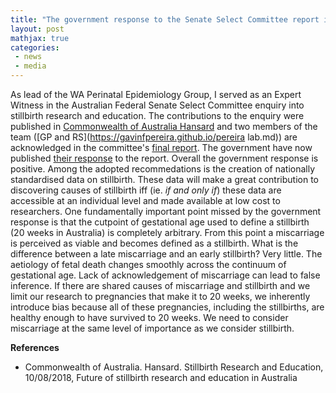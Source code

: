 ```yaml
---
title: "The government response to the Senate Select Committee report is out. Will the changes reduce stillbirth incidence?"
layout: post
mathjax: true
categories: 
 - news
 - media
---
```


As lead of the WA Perinatal Epidemiology Group, I served as an Expert Witness in the Australian Federal Senate Select Committee enquiry into stillbirth research and education. The contributions to the enquiry were published in [Commonwealth of Australia Hansard](https://parlinfo.aph.gov.au/parlInfo/search/display/display.w3p;db=COMMITTEES;id=committees%2Fcommsen%2F12910144-af54-4ab2-b2c7-9b84f2e1c69c%2F0005;query=Id%3A%22committees%2Fcommsen%2F12910144-af54-4ab2-b2c7-9b84f2e1c69c%2F0004%22) and two members of the team ([GP and RS](https://gavinfpereira.github.io/pereira lab.md)) are acknowledged in the committee's [final report](https://www.aph.gov.au/Parliamentary_Business/Committees/Senate/Stillbirth_Research_and_Education/Stillbirth/~/media/Committees/stillbirth_ctte/report.pdf). The government have now published [their response](https://www.health.gov.au/sites/default/files/response-stillbirth-research-and-education.pdf) to the report. Overall the government response is positive. Among the adopted recommedations is the creation of nationally standardised data on stillbirth. These data will make a great contribution to discovering causes of stillbirth iff (ie. *if and only if*) these data are accessible at an individual level and made available at low cost to researchers. One fundamentally important point missed by the government response is that the cutpoint of gestational age used to define a stillbirth (20 weeks in Australia) is completely arbitrary. From this point a miscarriage is perceived as viable and becomes defined as a stillbirth. What is the difference between a late miscarriage and an early stillbirth? Very little. The aetiology of fetal death changes smoothly across the continuum of gestational age. Lack of acknowledgement of miscarriage can lead to false inference. If there are shared causes of miscarriage and stillbirth and we limit our research to pregnancies that make it to 20 weeks, we inherently introduce bias because all of these pregnancies, including the stillbirths, are healthy enough to have survived to 20 weeks. We need to consider miscarriage at the same level of importance as we consider stillbirth.

**References**
* Commonwealth of Australia. Hansard. Stillbirth Research and Education, 10/08/2018, Future of stillbirth research and education in Australia
